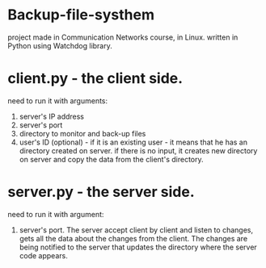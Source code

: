 # Backup-file-systhem
project made in Communication Networks course, in Linux. written in Python using Watchdog library.

# client.py - the client side. 
need to run it with arguments:

1. server's IP address
2. server's port
3. directory to monitor and back-up files
4. user's ID (optional) -  if it is an existing user - it means that he has an directory created on server.
   if there is no input, it creates new directory on server and copy the data from the client's directory.
   
# server.py - the server side. 
need to run it with argument:

1. server's port.
The server accept client by client and listen to changes, gets all the data about the changes from the client.
  The changes are being notified to the server that updates the directory where the server code appears.
